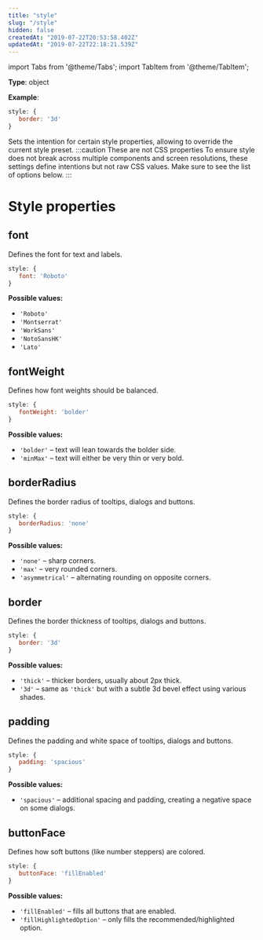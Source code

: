 ```yaml
---
title: "style"
slug: "/style"
hidden: false
createdAt: "2019-07-22T20:53:58.402Z"
updatedAt: "2019-07-22T22:18:21.539Z"
---
```


import Tabs from '@theme/Tabs';
import TabItem from '@theme/TabItem';

**Type**: object

**Example**:
```javascript
style: {
   border: '3d'
}
```

Sets the intention for certain style properties, allowing to override the current style preset.
:::caution These are not CSS properties
To ensure style does not break across multiple components and screen resolutions, these settings define intentions but not raw CSS values. Make sure to see the list of options below.
:::
# Style properties

## font

Defines the font for text and labels.

```javascript
style: {
   font: 'Roboto'
}
```

**Possible values:** 
- `'Roboto'`
- `'Montserrat'`
- `'WorkSans'`
- `'NotoSansHK'`
- `'Lato'`


## fontWeight

Defines how font weights should be balanced.

```javascript
style: {
   fontWeight: 'bolder'
}
```

**Possible values:** 
- `'bolder'` – text will lean towards the bolder side.
- `'minMax'` – text will either be very thin or very bold.


## borderRadius

Defines the border radius of tooltips, dialogs and buttons.

```javascript
style: {
   borderRadius: 'none'
}
```

**Possible values:** 
- `'none'` – sharp corners.
- `'max'` – very rounded corners.
- `'asymmetrical'` – alternating rounding on opposite corners.


## border

Defines the border thickness of tooltips, dialogs and buttons.

```javascript
style: {
   border: '3d'
}
```

**Possible values:** 
- `'thick'` – thicker borders, usually about 2px thick.
- `'3d'` – same as `'thick'` but with a subtle 3d bevel effect using various shades.


## padding

Defines the padding and white space of tooltips, dialogs and buttons.

```javascript
style: {
   padding: 'spacious'
}
```

**Possible values:** 
- `'spacious'` – additional spacing and padding, creating a negative space on some dialogs.


## buttonFace

Defines how soft buttons (like number steppers) are colored.

```javascript
style: {
   buttonFace: 'fillEnabled'
}
```

**Possible values:** 
- `'fillEnabled'` – fills all buttons that are enabled.
- `'fillHighlightedOption'` – only fills the recommended/highlighted option.
